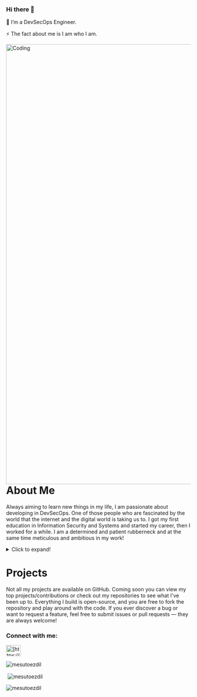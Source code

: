 ### Hi there 👋

🌱 I’m a DevSecOps Engineer.

⚡ The fact about me is I am who I am.

<img align="right" alt="Coding" width="1200" src="https://mir-s3-cdn-cf.behance.net/project_modules/disp/59303763700641.5ab98ff858d38.gif">

# **About Me**
Always aiming to learn new things in my life, I am passionate about developing in DevSecOps. One of those people who are fascinated by the world that the internet and the digital world is taking us to. I got my first education in Information Security and Systems and started my career, then I worked for a while. I am a determined and patient rubberneck and at the same time meticulous and ambitious in my work!

<details>
          <summary>Click to expand!</summary>
          
          My Journey
          
Even though I was in a pretty stable financial situation right after the pandemic, I decided to pursue a new adventure. My plan was actually to apply my previous knowledge of Information Security and Systems to its relationship with Cloud technology. Then I suddenly found myself bein in cloud tech.

</details>

# **Projects**
Not all my projects are available on GitHub. Coming soon you can view my top projects/contributions or check out my repositories to see what I've been up to. Everything I build is open-source, and you are free to fork the repository and play around with the code. If you ever discover a bug or want to request a feature, feel free to submit issues or pull requests — they are always welcome!



<h3 align="left">Connect with me:</h3>
<p align="left">
<a href="https://www.linkedin.com/in/mesut-oezdil-790609251/](https://www.linkedin.com/in/mesut-oezdil/" target="blank"><img align="center" src="https://raw.githubusercontent.com/rahuldkjain/github-profile-readme-generator/master/src/images/icons/Social/linked-in-alt.svg" alt="[https://www.linkedin.com/in/mesut-oezdil-790609251/](https://www.linkedin.com/in/mesut-oezdil/)" height="30" width="40" /></a>

</p>






<p><img align="center" src="https://github-readme-streak-stats.herokuapp.com/?user=mesutoezdil&" alt="mesutoezdil" /></p>
<p>&nbsp;<img align="center" src="https://github-readme-stats.vercel.app/api?username=mesutoezdil&show_icons=true&locale=en" alt="mesutoezdil" /></p>
<p><img align="left" src="https://github-readme-stats.vercel.app/api/top-langs?username=mesutoezdil&show_icons=true&locale=en&layout=compact" alt="mesutoezdil" /></p>


<!--
https://rahuldkjain.github.io/gh-profile-readme-generator/
https://www.youtube.com/watch?v=G-EGDH50hGE&t=80s&ab_channel=RishavChanda
-->

